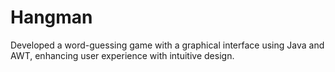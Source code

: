 # Hangman
Developed a word-guessing game with a graphical interface using Java and AWT, enhancing user experience with intuitive design.
